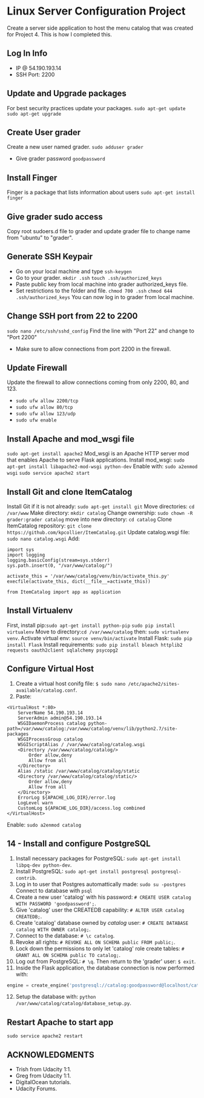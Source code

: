 # Linux Server Configuration Project
Create a server side application to host the menu catalog that was created for Project 4. This is how I completed this.

## Log In Info
* IP @ 54.190.193.14
* SSH Port: 2200

## Update and Upgrade packages
For best security practices update your packages.
```sudo apt-get update```
```sudo apt-get upgrade```

## Create User grader
Create a new user named grader.
```sudo adduser grader```
* Give grader password ```goodpassword```

## Install Finger
Finger is a package that lists information about users
```sudo apt-get install finger```

## Give grader sudo access
Copy root sudoers.d file to grader and update grader file to change name from "ubuntu" to "grader".

## Generate SSH Keypair
* Go on your local machine and type ```ssh-keygen```
* Go to your grader. ```mkdir .ssh``` ```touch .ssh/authorized_keys```
* Paste public key from local machine into grader authorized_keys file.
* Set restrictions to the folder and file. ```chmod 700 .ssh``` ```chmod 644 .ssh/authorized_keys```
You can now log in to grader from local machine.

## Change SSH port from 22 to 2200
```sudo nano /etc/ssh/sshd_config```
Find the line with "Port 22" and change to "Port 2200"
* Make sure to allow connections from port 2200 in the firewall.

## Update Firewall
Update the firewall to allow connections coming from only 2200, 80, and 123.
* ```sudo ufw allow 2200/tcp```
* ```sudo ufw allow 80/tcp```
* ```sudo ufw allow 123/udp```
* ```sudo ufw enable```

## Install Apache and mod_wsgi file
```sudo apt-get install apache2```
Mod_wsgi is an Apache HTTP server mod that enables Apache to serve Flask applications. Install mod_wsgi:
```sudo apt-get install libapache2-mod-wsgi python-dev```
Enable with: ```sudo a2enmod wsgi```
```sudo service apache2 start```

## Install Git and clone ItemCatalog
Install Git if it is not already: ```sudo apt-get install git```
Move directories: ```cd /var/www```
Make directory: ```mkdir catalog```
Change ownership: ```sudo chown -R grader:grader catalog```
move into new directory: ```cd catalog```
Clone ItemCatalog repository: ```git clone https://github.com/kpcollier/ItemCatalog.git```
Update catalog.wsgi file: ```sudo nano catalog.wsgi```
Add: 
```
import sys
import logging
logging.basicConfig(stream=sys.stderr)
sys.path.insert(0, "/var/www/catalog/")

activate_this = '/var/www/catalog/venv/bin/activate_this.py'
execfile(activate_this, dict(__file__=activate_this))

from ItemCatalog import app as application
```

## Install Virtualenv
First, install pip:```sudo apt-get install python-pip```
```sudo pip install virtualenv```
Move to directory:```cd /var/www/catalog``` then: ```sudo virtualenv venv```.
Activate virtual env: ```source venv/bin/activate```
Install Flask: ```sudo pip install Flask```
Install requirements: ```sudo pip install bleach httplib2 requests oauth2client sqlalchemy psycopg2```

## Configure Virtual Host
1. Create a virtual host conifg file: `$ sudo nano /etc/apache2/sites-available/catalog.conf`.
2. Paste:
```
<VirtualHost *:80>
    ServerName 54.190.193.14
    ServerAdmin admin@54.190.193.14
    WSGIDaemonProcess catalog python-path=/var/www/catalog:/var/www/catalog/venv/lib/python2.7/site-packages
    WSGIProcessGroup catalog
    WSGIScriptAlias / /var/www/catalog/catalog.wsgi
    <Directory /var/www/catalog/catalog/>
        Order allow,deny
        Allow from all
    </Directory>
    Alias /static /var/www/catalog/catalog/static
    <Directory /var/www/catalog/catalog/static/>
        Order allow,deny
        Allow from all
    </Directory>
    ErrorLog ${APACHE_LOG_DIR}/error.log
    LogLevel warn
    CustomLog ${APACHE_LOG_DIR}/access.log combined
</VirtualHost>
```
Enable: ```sudo a2enmod catalog```

## 14 - Install and configure PostgreSQL

1. Install necessary packages for PostgreSQL: ```sudo apt-get install libpq-dev python-dev```.
2. Install PostgreSQL: ```sudo apt-get install postgresql postgresql-contrib```.
3. Log in to user that Postgres automattically made: ```sudo su -postgres``` Connect to database with ```psql```
4. Create a new user 'catalog' with his password: ```# CREATE USER catalog WITH PASSWORD 'goodpassword';```.
5. Give 'catalog' user the CREATEDB capability: ```# ALTER USER catalog CREATEDB;```.
6. Create 'catalog' database owned by *catalog* user: ```# CREATE DATABASE catalog WITH OWNER catalog;```.
7. Connect to the database: ```# \c catalog```.
8. Revoke all rights: ```# REVOKE ALL ON SCHEMA public FROM public;```.
9. Lock down the permissions to only let 'catalog' role create tables: ```# GRANT ALL ON SCHEMA public TO catalog;```.
10. Log out from PostgreSQL: `# \q`. Then return to the 'grader' user: ```$ exit```.
11. Inside the Flask application, the database connection is now performed with: 
```python
engine = create_engine('postgresql://catalog:goodpassword@localhost/catalog')
```
12. Setup the database with: ```python /var/www/catalog/catalog/database_setup.py```.

## Restart Apache to start app
```sudo service apache2 restart```

## ACKNOWLEDGMENTS
* Trish from Udacity 1:1.
* Greg from Udacity 1:1.
* DigitalOcean tutorials.
* Udacity Forums.
